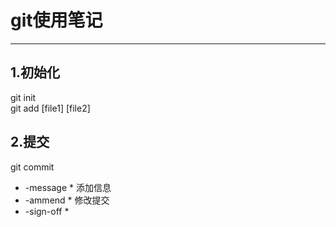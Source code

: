 # git使用笔记
***
## 1.初始化
git init  
git add [file1] [file2]
## 2.提交
git commit   
  * -message  * 添加信息   
  * -ammend * 修改提交  
  * -sign-off *

